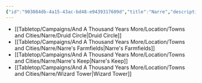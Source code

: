 ```yaml
---
{"id":"903084db-4a15-43ac-bd48-e9439317609d","title":"Narre","description":"Landmarks - Narre","publish":true,"date_created":"Tuesday, April 2nd 2024, 6:37:37 pm","date_modified":"Friday, April 26th 2024, 11:23:03 pm","editing_lock":true,"live_preview":true,"cssclasses":["mado-heading","index-page","hide-date"],"PassFrontmatter":true}
---
```



- [[Tabletop/Campaigns/And A Thousand Years More/Location/Towns and Cities/Narre/Druid Circle\|Druid Circle]]
- [[Tabletop/Campaigns/And A Thousand Years More/Location/Towns and Cities/Narre/Narre's Farmfields\|Narre's Farmfields]]
- [[Tabletop/Campaigns/And A Thousand Years More/Location/Towns and Cities/Narre/Narre's Keep\|Narre's Keep]]
- [[Tabletop/Campaigns/And A Thousand Years More/Location/Towns and Cities/Narre/Wizard Tower\|Wizard Tower]]

